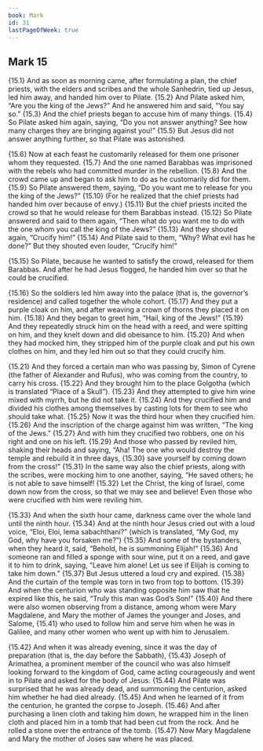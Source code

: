 ```yaml
---
book: Mark
id: 31
lastPageOfWeek: true
---
```


## Mark 15

{15.1} And as soon as morning came, after formulating a plan, the chief priests, with the elders and scribes and the whole Sanhedrin, tied up Jesus, led him away, and handed him over to Pilate. {15.2} And Pilate asked him, “Are you the king of the Jews?” And he answered him and said, “You say so.” {15.3} And the chief priests began to accuse him of many things. {15.4} So Pilate asked him again, saying, “Do you not answer anything? See how many charges they are bringing against you!” {15.5} But Jesus did not answer anything further, so that Pilate was astonished.

{15.6} Now at each feast he customarily released for them one prisoner whom they requested. {15.7} And the one named Barabbas was imprisoned with the rebels who had committed murder in the rebellion. {15.8} And the crowd came up and began to ask him to do as he customarily did for them. {15.9} So Pilate answered them, saying, “Do you want me to release for you the king of the Jews?” {15.10} (For he realized that the chief priests had handed him over because of envy.) {15.11} But the chief priests incited the crowd so that he would release for them Barabbas instead. {15.12} So Pilate answered and said to them again, “Then what do you want me to do with the one whom you call the king of the Jews?” {15.13} And they shouted again, “Crucify him!” {15.14} And Pilate said to them, “Why? What evil has he done?” But they shouted even louder, “Crucify him!”

{15.15} So Pilate, because he wanted to satisfy the crowd, released for them Barabbas. And after he had Jesus flogged, he handed him over so that he could be crucified.

{15.16} So the soldiers led him away into the palace (that is, the governor’s residence) and called together the whole cohort. {15.17} And they put a purple cloak on him, and after weaving a crown of thorns they placed it on him. {15.18} And they began to greet him, “Hail, king of the Jews!” {15.19} And they repeatedly struck him on the head with a reed, and were spitting on him, and they knelt down and did obeisance to him. {15.20} And when they had mocked him, they stripped him of the purple cloak and put his own clothes on him, and they led him out so that they could crucify him.

{15.21} And they forced a certain man who was passing by, Simon of Cyrene (the father of Alexander and Rufus), who was coming from the country, to carry his cross. {15.22} And they brought him to the place Golgotha (which is translated “Place of a Skull”). {15.23} And they attempted to give him wine mixed with myrrh, but he did not take it. {15.24} And they crucified him and divided his clothes among themselves by casting lots for them to see who should take what. {15.25} Now it was the third hour when they crucified him. {15.26} And the inscription of the charge against him was written, “The king of the Jews.” {15.27} And with him they crucified two robbers, one on his right and one on his left. {15.29} And those who passed by reviled him, shaking their heads and saying, “Aha! The one who would destroy the temple and rebuild it in three days, {15.30} save yourself by coming down from the cross!” {15.31} In the same way also the chief priests, along with the scribes, were mocking him to one another, saying, “He saved others; he is not able to save himself! {15.32} Let the Christ, the king of Israel, come down now from the cross, so that we may see and believe! Even those who were crucified with him were reviling him.

{15.33} And when the sixth hour came, darkness came over the whole land until the ninth hour. {15.34} And at the ninth hour Jesus cried out with a loud voice, “Eloi, Eloi, lema sabachthani?” (which is translated, “My God, my God, why have you forsaken me?”) {15.35} And some of the bystanders, when they heard it, said, “Behold, he is summoning Elijah!” {15.36} And someone ran and filled a sponge with sour wine, put it on a reed, and gave it to him to drink, saying, “Leave him alone! Let us see if Elijah is coming to take him down.” {15.37} But Jesus uttered a loud cry and expired. {15.38} And the curtain of the temple was torn in two from top to bottom. {15.39} And when the centurion who was standing opposite him saw that he expired like this, he said, “Truly this man was God’s Son!” {15.40} And there were also women observing from a distance, among whom were Mary Magdalene, and Mary the mother of James the younger and Joses, and Salome, {15.41} who used to follow him and serve him when he was in Galilee, and many other women who went up with him to Jerusalem.

{15.42} And when it was already evening, since it was the day of preparation (that is, the day before the Sabbath), {15.43} Joseph of Arimathea, a prominent member of the council who was also himself looking forward to the kingdom of God, came acting courageously and went in to Pilate and asked for the body of Jesus. {15.44} And Pilate was surprised that he was already dead, and summoning the centurion, asked him whether he had died already. {15.45} And when he learned of it from the centurion, he granted the corpse to Joseph. {15.46} And after purchasing a linen cloth and taking him down, he wrapped him in the linen cloth and placed him in a tomb that had been cut from the rock. And he rolled a stone over the entrance of the tomb. {15.47} Now Mary Magdalene and Mary the mother of Joses saw where he was placed.